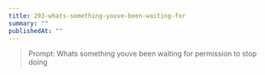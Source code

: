 ```yaml
---
title: 293-whats-something-youve-been-waiting-for
summary: ""
publishedAt: ""
---
```


> Prompt: Whats something youve been waiting for permission to stop doing

